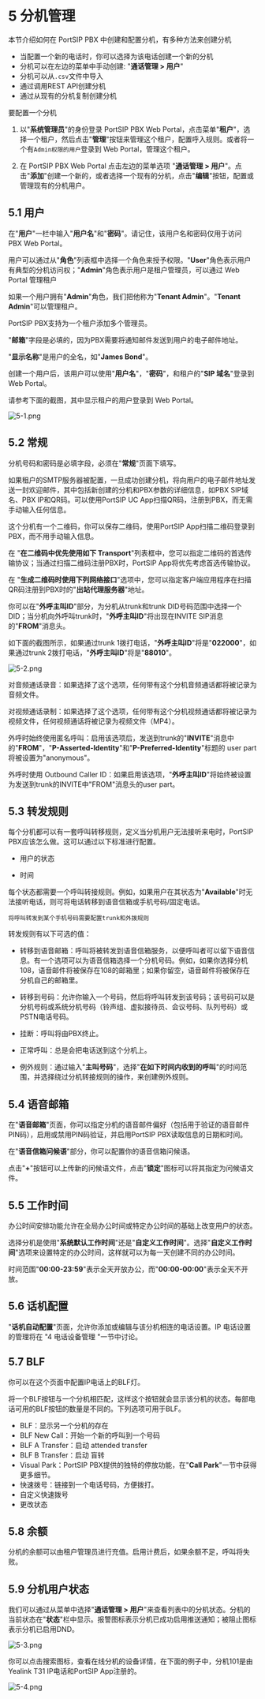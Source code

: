 # 5 分机管理

本节介绍如何在 PortSIP PBX 中创建和配置分机，有多种方法来创建分机

+ 当配置一个新的电话时，你可以选择为该电话创建一个新的分机
+ 分机可以在左边的菜单中手动创建: "**通话管理 > 用户**"
+ 分机可以从```.csv```文件中导入
+ 通过调用REST API创建分机
+ 通过从现有的分机复制创建分机

要配置一个分机

1. 以"**系统管理员**"的身份登录 PortSIP PBX Web Portal，点击菜单"**租户**"，选择一个租户，然后点击"**管理**"按钮来管理这个租户，配置呼入规则。或者将一个有```Admin权限的用户```登录到 Web Portal，管理这个租户。

2. 在 PortSIP PBX Web Portal 点击左边的菜单选项 "**通话管理 > 用户**"。点击"**添加**"创建一个新的，或者选择一个现有的分机，点击"**编辑**"按钮，配置或管理现有的分机用户。

## 5.1 用户

在"**用户**"一栏中输入"**用户名**"和"**密码**"。请记住，该用户名和密码仅用于访问 PBX Web Portal。

用户可以通过从"**角色**"列表框中选择一个角色来授予权限。"**User**"角色表示用户有典型的分机访问权；"**Admin**"角色表示用户是租户管理员，可以通过 Web Portal 管理租户

如果一个用户拥有"**Admin**"角色，我们把他称为"**Tenant Admin**"。"**Tenant Admin**"可以管理租户。

PortSIP PBX支持为一个租户添加多个管理员。

"**邮箱**"字段是必填的，因为PBX需要将通知邮件发送到用户的电子邮件地址。

"**显示名称**"是用户的全名，如"**James Bond**"。

创建一个用户后，该用户可以使用"**用户名**"，"**密码**"，和租户的"**SIP 域名**"登录到 Web Portal。

请参考下面的截图，其中显示租户的用户登录到 Web Portal。

![5-1.png](v16/images/5-1.png)

## 5.2 常规

分机号码和密码是必填字段，必须在"**常规**"页面下填写。

如果租户的SMTP服务器被配置，一旦成功创建分机，将向用户的电子邮件地址发送一封欢迎邮件，其中包括新创建的分机和PBX参数的详细信息，如PBX SIP域名、PBX IP和QR码。可以使用PortSIP UC App扫描QR码，注册到PBX，而无需手动输入任何信息。

这个分机有一个二维码，你可以保存二维码，使用PortSIP App扫描二维码登录到PBX，而不用手动输入信息。

在 "**在二维码中优先使用如下 Transport**"列表框中，您可以指定二维码的首选传输协议；当通过扫描二维码注册PBX时，PortSIP App将优先考虑首选传输协议。

在 "**生成二维码时使用下列网络接口**"选项中，您可以指定客户端应用程序在扫描QR码注册到PBX时的"**出站代理服务器**"地址。

你可以在"**外呼主叫ID**"部分，为分机从trunk和trunk DID号码范围中选择一个DID；当分机向外呼叫trunk时，"**外呼主叫ID**"将出现在INVITE SIP消息的"**FROM**"消息头。

如下面的截图所示，如果通过trunk 1拨打电话，"**外呼主叫ID**"将是"**022000**"，如果通过trunk 2拨打电话，"**外呼主叫ID**"将是"**88010**"。

![5-2.png](v16/images/5-2.png)

对音频通话录音：如果选择了这个选项，任何带有这个分机音频通话都将被记录为音频文件。

对视频通话录制：如果选择了这个选项，任何带有这个分机视频通话都将被记录为视频文件，任何视频通话将被记录为视频文件（MP4）。

外呼时始终使用匿名呼叫：启用该选项后，发送到trunk的"**INVITE**"消息中的"**FROM**"，"**P-Asserted-Identity**"和"**P-Preferred-Identity**"标题的
user part 将被设置为"anonymous"。

外呼时使用 Outbound Caller ID：如果启用该选项，"**外呼主叫ID**"将始终被设置为发送到trunk的INVITE中"FROM"消息头的user part。

## 5.3 转发规则

每个分机都可以有一套呼叫转移规则，定义当分机用户无法接听来电时，PortSIP PBX应该怎么做。这可以通过以下标准进行配置。

+ 用户的状态

+ 时间

每个状态都需要一个呼叫转接规则。例如，如果用户在其状态为"**Available**"时无法接听电话，则可将电话转移到语音信箱或手机号码/固定电话。

```将呼叫转发到某个手机号码需要配置trunk和外拨规则```

转发规则有以下可选的值：

+ 转移到语音邮箱：呼叫将被转发到语音信箱服务，以便呼叫者可以留下语音信息。有一个选项可以为语音信箱选择一个分机号码。例如，如果你选择分机108，语音邮件将被保存在108的邮箱里；如果你留空，语音邮件将被保存在分机自己的邮箱里。

+ 转移到号码：允许你输入一个号码，然后将呼叫转发到该号码；该号码可以是分机号码或系统分机号码（铃声组、虚拟接待员、会议号码、队列号码）或PSTN电话号码。

+ 挂断：呼叫将由PBX终止。

+ 正常呼叫：总是会把电话送到这个分机上。

+ 例外规则：通过输入"**主叫号码**"，选择"**在如下时间内收到的呼叫**"的时间范围，并选择绕过分机转接规则的操作，来创建例外规则。

## 5.4 语音邮箱

在"**语音邮箱**"页面，你可以指定分机的语音邮件偏好（包括用于验证的语音邮件PIN码），启用或禁用PIN码验证，并启用PortSIP PBX读取信息的日期和时间。

在"**语音信箱问候语**"部分，你可以配置你的语音信箱问候语。

点击"**+**"按钮可以上传新的问候语文件，点击"**锁定**"图标可以将其指定为问候语文件。

## 5.5 工作时间

办公时间安排功能允许在全局办公时间或特定办公时间的基础上改变用户的状态。

选择分机是使用"**系统默认工作时间**"还是"**自定义工作时间**"。选择"**自定义工作时间**"选项来设置特定的办公时间，这样就可以为每一天创建不同的办公时间。

时间范围"**00:00-23:59**"表示全天开放办公，而"**00:00-00:00**"表示全天不开放。

## 5.6 话机配置
 
"**话机自动配置**"页面，允许你添加或编辑与该分机相连的电话设置。IP 电话设置的管理将在 "4 电话设备管理 "一节中讨论。

## 5.7 BLF

你可以在这个页面中配置IP电话上的BLF灯。

将一个BLF按钮与一个分机相匹配，这样这个按钮就会显示该分机的状态。每部电话可用的BLF按钮的数量是不同的。下列选项可用于BLF。

+ BLF：显示另一个分机的存在
+ BLF New Call：开始一个新的呼叫到一个号码
+ BLF A Transfer：启动 attended transfer
+ BLF B Transfer：启动 盲转
+ Visual Park：PortSIP PBX提供的独特的停放功能，在"**Call Park**"一节中获得更多细节。
+ 快速拨号：链接到一个电话号码，方便拨打。
+ 自定义快速拨号
+ 更改状态

## 5.8 余额

分机的余额可以由租户管理员进行充值。启用计费后，如果余额不足，呼叫将失败。

## 5.9 分机用户状态

我们可以通过从菜单中选择"**通话管理 > 用户**"来查看列表中的分机状态。分机的当前状态在"**状态**"栏中显示。报警图标表示分机已成功启用推送通知；被阻止图标表示分机已启用DND。

![5-3.png](v16/images/5-3.png)

你可以点击搜索图标，查看在线分机的设备详情，在下面的例子中，分机101是由Yealink T31 IP电话和PortSIP App注册的。

![5-4.png](v16/images/5-4.png)





































































